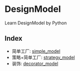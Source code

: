 # DesignModel
Learn DesignModel by Python
## Index
* 简单工厂: [simple_model](https://github.com/zzqFun/DesignModel/tree/master/simple_factory_model)
* 策略+简单工厂: [strategy_model](https://github.com/zzqFun/DesignModel/tree/master/strategy_model)
* 装饰: [decorator_model](https://github.com/zzqFun/DesignModel/tree/master/decorator_model)
